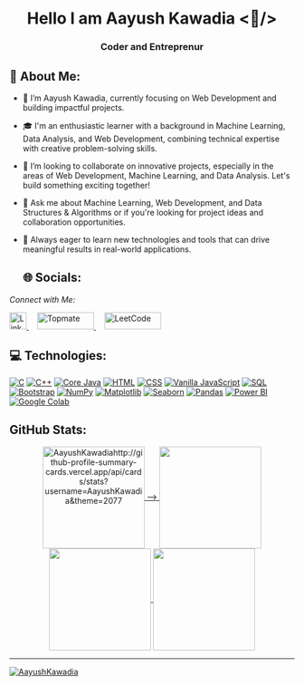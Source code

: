 <h1 align="center">Hello I am Aayush Kawadia <🤠/></h1>
<h3 align="center">Coder and Entreprenur</h3>

## 💫 About Me:
- 🔭 I’m Aayush Kawadia, currently focusing on Web Development and building impactful projects.
- 🎓 I'm an enthusiastic learner with a background in Machine Learning, Data Analysis, and Web Development, combining technical expertise with creative problem-solving skills.
- 👯 I’m looking to collaborate on innovative projects, especially in the areas of Web Development, Machine Learning, and Data Analysis. Let's build something exciting together!
- 💬 Ask me about Machine Learning, Web Development, and Data Structures & Algorithms or if you're looking for project ideas and collaboration opportunities.
- 🚀 Always eager to learn new technologies and tools that can drive meaningful results in real-world applications.


  ## 🌐 Socials:
*Connect with Me:*

<a href="https://www.linkedin.com/in/aayushkawadia" target="blank">
    <img src="https://raw.githubusercontent.com/rahuldkjain/github-profile-readme-generator/master/src/images/icons/Social/linked-in-alt.svg" alt="LinkedIn" width="30" height="30" />
</a>
<a href="https://topmate.io/aayushkawadia" target="blank" style="margin-left: 15px;">
    <img src="https://img.shields.io/badge/Topmate-5D3FD3.svg?style=flat&logo=web&logoColor=white" alt="Topmate" width="100" height="30" />
</a>
<a href="https://leetcode.com/u/aayushkawadia2004/" target="blank" style="margin-left: 15px;">
    <img src="https://img.shields.io/badge/LeetCode-FFA116.svg?style=flat&logo=leetcode&logoColor=black" alt="LeetCode" width="100" height="30" />
</a>



## 💻 Technologies:

[![C](https://img.shields.io/badge/C-%2300598B.svg?logo=c&logoColor=white)](https://en.wikipedia.org/wiki/C_(programming_language))
[![C++](https://img.shields.io/badge/C++-%2300599C.svg?logo=c%2B%2B&logoColor=white)](https://en.wikipedia.org/wiki/C%2B%2B)
[![Core Java](https://img.shields.io/badge/Core%20Java-%23F89820.svg?logo=java&logoColor=white)](https://en.wikipedia.org/wiki/Java_(programming_language))
[![HTML](https://img.shields.io/badge/HTML5-%23E34F26.svg?logo=html5&logoColor=white)](https://en.wikipedia.org/wiki/HTML)
[![CSS](https://img.shields.io/badge/CSS3-%231572B6.svg?logo=css3&logoColor=white)](https://en.wikipedia.org/wiki/CSS)
[![Vanilla JavaScript](https://img.shields.io/badge/Vanilla%20JavaScript-%23F7DF1E.svg?logo=javascript&logoColor=black)](https://en.wikipedia.org/wiki/JavaScript)
[![SQL](https://img.shields.io/badge/SQL-%234F5B93.svg?logo=postgresql&logoColor=white)](https://en.wikipedia.org/wiki/SQL)
[![Bootstrap](https://img.shields.io/badge/Bootstrap-%23563D7A.svg?logo=bootstrap&logoColor=white)](https://en.wikipedia.org/wiki/Bootstrap_(front-end_framework))
[![NumPy](https://img.shields.io/badge/NumPy-%23013243.svg?logo=numpy&logoColor=white)](https://en.wikipedia.org/wiki/NumPy)
[![Matplotlib](https://img.shields.io/badge/Matplotlib-%233B8EB8.svg?logo=matplotlib&logoColor=white)](https://en.wikipedia.org/wiki/Matplotlib)
[![Seaborn](https://img.shields.io/badge/Seaborn-%23E5734A.svg?logo=seaborn&logoColor=white)](https://en.wikipedia.org/wiki/Seaborn)
[![Pandas](https://img.shields.io/badge/Pandas-%23121011.svg?logo=pandas&logoColor=white)](https://en.wikipedia.org/wiki/Pandas_(software))
[![Power BI](https://img.shields.io/badge/Power%20BI-%23F25028.svg?logo=microsoft-powerbi&logoColor=white)](https://en.wikipedia.org/wiki/Power_BI)
[![Google Colab](https://img.shields.io/badge/Google%20Colab-%23FFAA00.svg?logo=googlecolab&logoColor=white)](https://colab.research.google.com/)


## GitHub Stats:

<div align="center">
<a href="https://github.com/AayushKawadia">
<img align="center" src="https://github-readme-streak-stats.herokuapp.com/?username=AayushKawadia&label=Profile%20views&color=0e75b6&style=flat" alt="AayushKawadiahttp://github-profile-summary-cards.vercel.app/api/cards/stats?username=AayushKawadia&theme=2077" height="180em" /> -->
<img align="center" src="http://github-profile-summary-cards.vercel.app/api/cards/most-commit-language?username=AayushKawadia&theme=2077" height="180em" />
<!-- <img align="center" src="http://github-profile-summary-cards.vercel.app/api/cards/repos-per-language?username=AayushKawadia&theme=2077" height="180em" /> -->
<img align="center" src="http://github-profile-summary-cards.vercel.app/api/cards/productive-time?username=AayushKawadia&theme=2077" height="180em" />
<img align="center" src="http://github-profile-summary-cards.vercel.app/api/cards/profile-details?username=AayushKawadia&theme=2077" height="180em" />


---


<p align="left"> <img src="https://komarev.com/ghpvc/?username=AayushKawadia&label=Profile%20views&color=0e75b6&style=flat" alt="AayushKawadia" /> </p>
